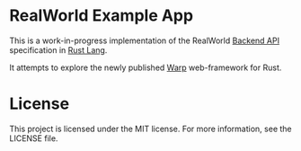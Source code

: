 # RealWorld Example App

This is a work-in-progress implementation of the RealWorld [Backend API](https://github.com/gothinkster/realworld/tree/master/api)
specification in [Rust Lang](https://www.rust-lang.org/en-US/).

It attempts to explore the newly published
[Warp](https://github.com/seanmonstar/warp) web-framework for Rust.

# License

This project is licensed under the MIT license. For more information, see the LICENSE file.
